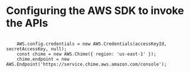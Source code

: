 # Configuring the AWS SDK to invoke the APIs<a name="configure-sdk-invoke"></a>

```
        
    AWS.config.credentials = new AWS.Credentials(accessKeyId, secretAccessKey, null);
    const chime = new AWS.Chime({ region: 'us-east-1' });
    chime.endpoint = new AWS.Endpoint('https://service.chime.aws.amazon.com/console');
```